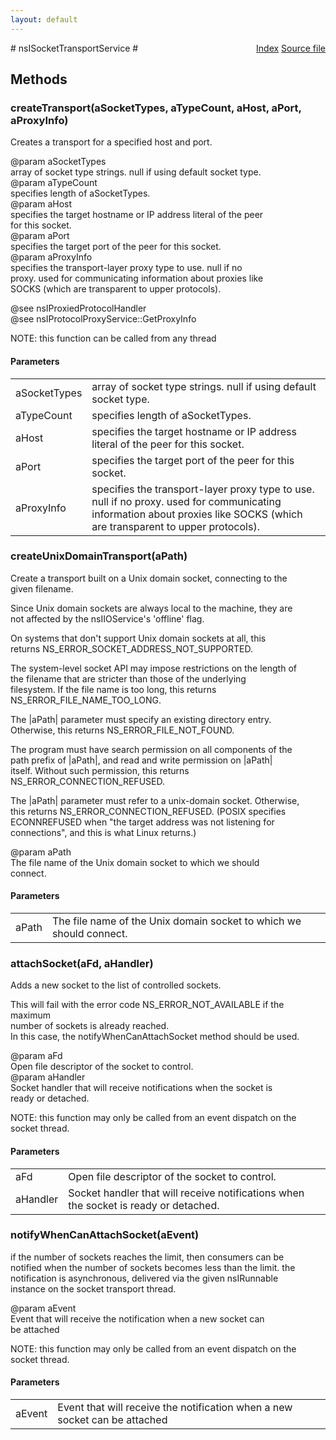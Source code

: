 ```yaml
---
layout: default
---
```

<div class='links' style='float:right'><a href="../index.html">Index</a>
<a href="http://dxr.mozilla.org/mozilla-central/source/netwerk/base/public/nsISocketTransportService.idl">Source file</a>
</div>
# nsISocketTransportService #

## Methods ##

### createTransport(aSocketTypes, aTypeCount, aHost, aPort, aProxyInfo) ###
  
Creates a transport for a specified host and port.  
  
@param aSocketTypes  
       array of socket type strings.  null if using default socket type.  
@param aTypeCount  
       specifies length of aSocketTypes.  
@param aHost  
       specifies the target hostname or IP address literal of the peer  
       for this socket.  
@param aPort  
       specifies the target port of the peer for this socket.  
@param aProxyInfo  
       specifies the transport-layer proxy type to use.  null if no  
       proxy.  used for communicating information about proxies like  
       SOCKS (which are transparent to upper protocols).  
  
@see nsIProxiedProtocolHandler  
@see nsIProtocolProxyService::GetProxyInfo  
  
NOTE: this function can be called from any thread  
  

#### Parameters ####

<table>

<tr>
<td>aSocketTypes</td>
<td>       array of socket type strings.  null if using default socket type.  
</td>
</tr>

<tr>
<td>aTypeCount</td>
<td>       specifies length of aSocketTypes.  
</td>
</tr>

<tr>
<td>aHost</td>
<td>       specifies the target hostname or IP address literal of the peer  
       for this socket.  
</td>
</tr>

<tr>
<td>aPort</td>
<td>       specifies the target port of the peer for this socket.  
</td>
</tr>

<tr>
<td>aProxyInfo</td>
<td>       specifies the transport-layer proxy type to use.  null if no  
       proxy.  used for communicating information about proxies like  
       SOCKS (which are transparent to upper protocols).  
</td>
</tr>

</table>

### createUnixDomainTransport(aPath) ###
  
Create a transport built on a Unix domain socket, connecting to the  
given filename.  
  
Since Unix domain sockets are always local to the machine, they are  
not affected by the nsIIOService's 'offline' flag.  
  
On systems that don't support Unix domain sockets at all, this  
returns NS_ERROR_SOCKET_ADDRESS_NOT_SUPPORTED.  
  
The system-level socket API may impose restrictions on the length of  
the filename that are stricter than those of the underlying  
filesystem. If the file name is too long, this returns  
NS_ERROR_FILE_NAME_TOO_LONG.  
  
The |aPath| parameter must specify an existing directory entry.  
Otherwise, this returns NS_ERROR_FILE_NOT_FOUND.  
  
The program must have search permission on all components of the  
path prefix of |aPath|, and read and write permission on |aPath|  
itself. Without such permission, this returns  
NS_ERROR_CONNECTION_REFUSED.  
  
The |aPath| parameter must refer to a unix-domain socket. Otherwise,  
this returns NS_ERROR_CONNECTION_REFUSED. (POSIX specifies  
ECONNREFUSED when "the target address was not listening for  
connections", and this is what Linux returns.)  
  
@param aPath  
       The file name of the Unix domain socket to which we should  
       connect.  
  

#### Parameters ####

<table>

<tr>
<td>aPath</td>
<td>       The file name of the Unix domain socket to which we should  
       connect.  
</td>
</tr>

</table>

### attachSocket(aFd, aHandler) ###
  
Adds a new socket to the list of controlled sockets.  
  
This will fail with the error code NS_ERROR_NOT_AVAILABLE if the maximum  
number of sockets is already reached.  
In this case, the notifyWhenCanAttachSocket method should be used.  
  
@param aFd  
       Open file descriptor of the socket to control.  
@param aHandler  
       Socket handler that will receive notifications when the socket is  
       ready or detached.  
  
NOTE: this function may only be called from an event dispatch on the  
      socket thread.  
  

#### Parameters ####

<table>

<tr>
<td>aFd</td>
<td>       Open file descriptor of the socket to control.  
</td>
</tr>

<tr>
<td>aHandler</td>
<td>       Socket handler that will receive notifications when the socket is  
       ready or detached.  
</td>
</tr>

</table>

### notifyWhenCanAttachSocket(aEvent) ###
  
if the number of sockets reaches the limit, then consumers can be  
notified when the number of sockets becomes less than the limit.  the  
notification is asynchronous, delivered via the given nsIRunnable  
instance on the socket transport thread.  
  
@param aEvent  
       Event that will receive the notification when a new socket can  
       be attached  
  
NOTE: this function may only be called from an event dispatch on the  
      socket thread.  
  

#### Parameters ####

<table>

<tr>
<td>aEvent</td>
<td>       Event that will receive the notification when a new socket can  
       be attached  
</td>
</tr>

</table>
